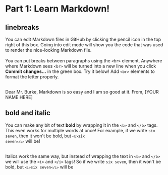 <!-- Nice job finding this! This is a comment. Putting text inside the symbols on the left and right tells Markdown to ignore it and not display it. Seems like a good place to hide a flag in part 3! -->
# Part 1: Learn Markdown!

## linebreaks
You can edit Markdown files in GitHub by clicking the pencil icon in the top right of this box. Going into edit mode will show you the code that was used to render the nice-looking Markdown file.
<br><br>
You can put breaks between paragraphs using the `<br>` element. Anywhere where Markdown sees `<br>` will be turned into a new line when you click <b>Commit changes...</b> in the green box. Try it below! Add `<br>` elements to format the letter properly.
<br><br>
<!-- Edit the Markdown code below! -->
Dear Mr. Burke, Markdown is so easy and I am so good at it. From, [YOUR NAME HERE]
<!-- Edit the Markdown code above! -->

## bold and italic
<!-- you might want to take the document out of edit mode before you read the next bit -->
You can make any bit of text <b>bold</b> by wrapping it in the `<b>` and `</b>` tags. This even works for multiple words at once! For example, if we write <code>six seven</code>, then it won't be bold, but <code>`<b>`six seven`</b>`</code> will be!
<br><br>
<!-- you might want to take the document out of edit mode before you read the next bit -->
Italics work the same way, but instead of wrapping the text in `<b>` and `</b>` we will use the `<i>` and `</i>` tags! So if we write <code>six seven</code>, then it won't be bold, but <code>`<i>`six seven`</i>`</code> will be
